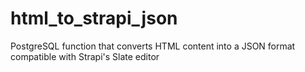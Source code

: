 # html_to_strapi_json
PostgreSQL function that converts HTML content into a JSON format compatible with Strapi's Slate editor
